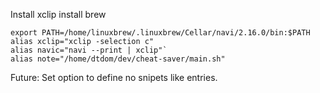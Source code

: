 Install xclip
install brew

```
export PATH=/home/linuxbrew/.linuxbrew/Cellar/navi/2.16.0/bin:$PATH
alias xclip="xclip -selection c"
alias navic="navi --print | xclip"`
alias note="/home/dtdom/dev/cheat-saver/main.sh"
```

Future:
    Set option to define no snipets like entries.
